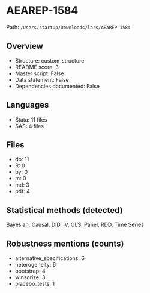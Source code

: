 # AEAREP-1584

Path: `/Users/startup/Downloads/lars/AEAREP-1584`

## Overview
- Structure: custom_structure
- README score: 3
- Master script: False
- Data statement: False
- Dependencies documented: False

## Languages
- Stata: 11 files
- SAS: 4 files

## Files
- do: 11
- R: 0
- py: 0
- m: 0
- md: 3
- pdf: 4

## Statistical methods (detected)
Bayesian, Causal, DID, IV, OLS, Panel, RDD, Time Series

## Robustness mentions (counts)
- alternative_specifications: 6
- heterogeneity: 6
- bootstrap: 4
- winsorize: 3
- placebo_tests: 1